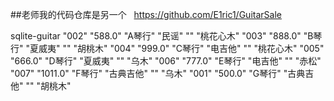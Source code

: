 ##老师我的代码仓库是另一个   https://github.com/E1ric1/GuitarSale




sqlite-guitar
"002"	"588.0"	"A琴行"	"民谣"	""	"桃花心木"
"003"	"888.0"	"B琴行"	"夏威夷"	""	"胡桃木"
"004"	"999.0"	"C琴行"	"电吉他"	""	"桃花心木"
"005"	"666.0"	"D琴行"	"夏威夷"	""	"乌木"
"006"	"777.0"	"E琴行"	"电吉他"	""	"赤松"
"007"	"1011.0"	"F琴行"	"古典吉他"	""	"乌木"
"001"	"500.0"	"G琴行"	"古典吉他"	""	"胡桃木"

